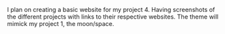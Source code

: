 I plan on creating a basic website for my project 4. Having screenshots of the different projects with links to their respective websites. The theme will mimick my project 1, the moon/space.
